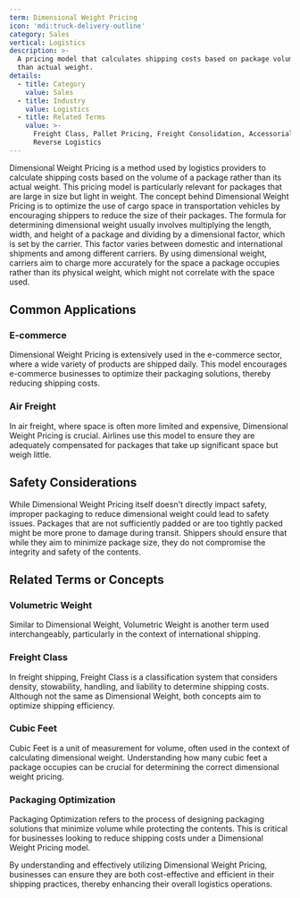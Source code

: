 ```yaml
---
term: Dimensional Weight Pricing
icon: 'mdi:truck-delivery-outline'
category: Sales
vertical: Logistics
description: >-
  A pricing model that calculates shipping costs based on package volume rather
  than actual weight.
details:
  - title: Category
    value: Sales
  - title: Industry
    value: Logistics
  - title: Related Terms
    value: >-
      Freight Class, Pallet Pricing, Freight Consolidation, Accessorial Charges,
      Reverse Logistics
---
```

Dimensional Weight Pricing is a method used by logistics providers to calculate shipping costs based on the volume of a package rather than its actual weight. This pricing model is particularly relevant for packages that are large in size but light in weight. The concept behind Dimensional Weight Pricing is to optimize the use of cargo space in transportation vehicles by encouraging shippers to reduce the size of their packages. The formula for determining dimensional weight usually involves multiplying the length, width, and height of a package and dividing by a dimensional factor, which is set by the carrier. This factor varies between domestic and international shipments and among different carriers. By using dimensional weight, carriers aim to charge more accurately for the space a package occupies rather than its physical weight, which might not correlate with the space used.

## Common Applications

### E-commerce

Dimensional Weight Pricing is extensively used in the e-commerce sector, where a wide variety of products are shipped daily. This model encourages e-commerce businesses to optimize their packaging solutions, thereby reducing shipping costs.

### Air Freight

In air freight, where space is often more limited and expensive, Dimensional Weight Pricing is crucial. Airlines use this model to ensure they are adequately compensated for packages that take up significant space but weigh little.

## Safety Considerations

While Dimensional Weight Pricing itself doesn't directly impact safety, improper packaging to reduce dimensional weight could lead to safety issues. Packages that are not sufficiently padded or are too tightly packed might be more prone to damage during transit. Shippers should ensure that while they aim to minimize package size, they do not compromise the integrity and safety of the contents.

## Related Terms or Concepts

### Volumetric Weight

Similar to Dimensional Weight, Volumetric Weight is another term used interchangeably, particularly in the context of international shipping.

### Freight Class

In freight shipping, Freight Class is a classification system that considers density, stowability, handling, and liability to determine shipping costs. Although not the same as Dimensional Weight, both concepts aim to optimize shipping efficiency.

### Cubic Feet

Cubic Feet is a unit of measurement for volume, often used in the context of calculating dimensional weight. Understanding how many cubic feet a package occupies can be crucial for determining the correct dimensional weight pricing.

### Packaging Optimization

Packaging Optimization refers to the process of designing packaging solutions that minimize volume while protecting the contents. This is critical for businesses looking to reduce shipping costs under a Dimensional Weight Pricing model.

By understanding and effectively utilizing Dimensional Weight Pricing, businesses can ensure they are both cost-effective and efficient in their shipping practices, thereby enhancing their overall logistics operations.
